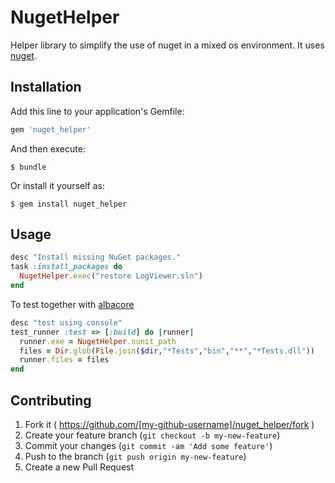 # NugetHelper

Helper library to simplify the use of nuget in a mixed os environment. It uses [nuget](https://rubygems.org/gems/nuget).

## Installation

Add this line to your application's Gemfile:

```ruby
gem 'nuget_helper'
```

And then execute:

    $ bundle

Or install it yourself as:

    $ gem install nuget_helper

## Usage

```ruby
desc "Install missing NuGet packages."
task :install_packages do
  NugetHelper.exec("restore LogViewer.sln")
end
```

To test together with [albacore](https://github.com/Albacore/albacore)

```ruby
desc "test using console"
test_runner :test => [:build] do |runner|
  runner.exe = NugetHelper.nunit_path
  files = Dir.glob(File.join($dir,"*Tests","bin","**","*Tests.dll"))
  runner.files = files 
end
```

## Contributing

1. Fork it ( https://github.com/[my-github-username]/nuget_helper/fork )
2. Create your feature branch (`git checkout -b my-new-feature`)
3. Commit your changes (`git commit -am 'Add some feature'`)
4. Push to the branch (`git push origin my-new-feature`)
5. Create a new Pull Request
